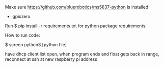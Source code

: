 Make sure https://github.com/bluerobotics/ms5837-python is installed
- gpiozero

Run $ pip install -r requirements.txt for python package requirements

How to run code:

$ screen python3 [python file]

have dhcp client list open, when program ends and float gets back
in range, reconnect at ssh at new raspberry pi address
